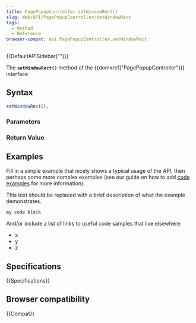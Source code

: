 ```yaml
---
title: PagePopupController.setWindowRect()
slug: Web/API/PagePopupController/setWindowRect
tags:
  - Method
  - Reference
browser-compat: api.PagePopupController.setWindowRect
---
```

{{DefaultAPISidebar("")}}

The **`setWindowRect()`** method of the {{domxref("PagePopupController")}} interface 

## Syntax

```js
setWindowRect();
```

### Parameters



### Return Value



## Examples

Fill in a simple example that nicely shows a typical usage of the API, then perhaps some more complex examples (see our guide on how to add [code examples](/en-US/docs/MDN/Contribute/Structures/Code_examples) for more information).

This text should be replaced with a brief description of what the example demonstrates.

```js
my code block
```

And/or include a list of links to useful code samples that live elsewhere:

*   x
*   y
*   z

## Specifications

{{Specifications}}

## Browser compatibility

{{Compat}}

